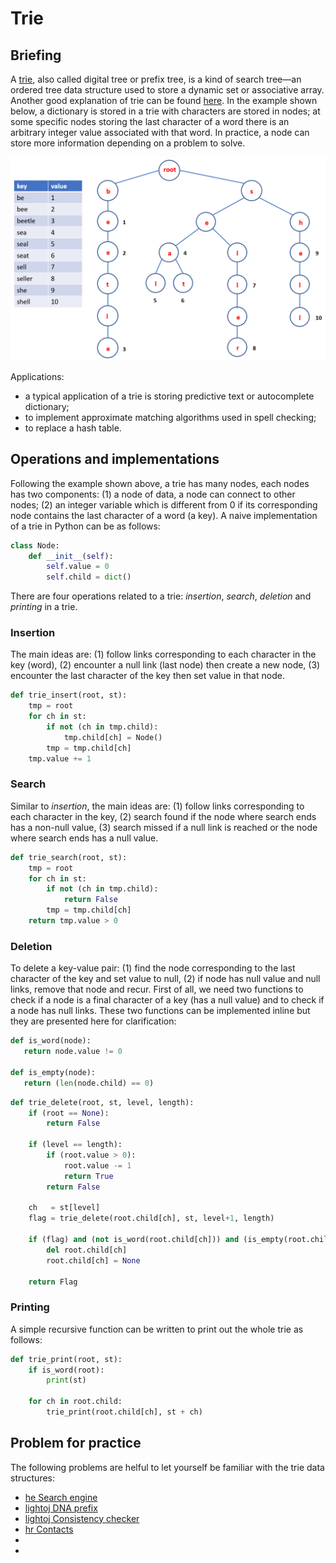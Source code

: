 # Trie

## Briefing

A [trie](https://en.wikipedia.org/wiki/Trie), also called digital tree or prefix tree, is a kind of search tree—an ordered tree data structure used to store a dynamic set or associative array. Another good explanation of trie can be found [here](https://algs4.cs.princeton.edu/lectures/52Tries.pdf). In the example shown below, a dictionary is stored in a trie with characters are stored in nodes; at some specific nodes storing the last character of a word there is an arbitrary integer value associated with that word. In practice, a node can store more information depending on a problem to solve.

![Example of a trie](../../.gitbook/assets/trie.png)

Applications:

* a typical application of a trie is storing predictive text or autocomplete dictionary;
* to implement approximate matching algorithms used in spell checking;
* to replace a hash table.

## Operations and implementations

Following the example shown above, a trie has many nodes, each nodes has two components: \(1\) a node of data, a node can connect to other nodes; \(2\) an integer variable which is different from 0 if its corresponding node contains the last character of a word \(a key\). A naive implementation of a trie in Python can be as follows:

```python
class Node:
    def __init__(self):
        self.value = 0
        self.child = dict()
```

There are four operations related to a trie: _insertion_, _search_, _deletion_ and _printing_ in a trie.

### Insertion

The main ideas are: \(1\) follow links corresponding to each character in the key \(word\), \(2\) encounter a null link \(last node\) then create a new node, \(3\) encounter the last character of the key then set value in that node.

```python
def trie_insert(root, st):
    tmp = root
    for ch in st:
        if not (ch in tmp.child):
            tmp.child[ch] = Node()
        tmp = tmp.child[ch]
    tmp.value += 1
```

### Search

Similar to _insertion_, the main ideas are: \(1\) follow links corresponding to each character in the key, \(2\) search found if the node where search ends has a non-null value, \(3\) search missed if a null link is reached or the node where search ends has a null value.

```python
def trie_search(root, st):
    tmp = root
    for ch in st:
        if not (ch in tmp.child):
            return False
        tmp = tmp.child[ch]
    return tmp.value > 0
```

### Deletion

To delete a key-value pair: \(1\) find the node corresponding to the last character of the key and set value to null, \(2\) if node has null value and null links, remove that node and recur. First of all, we need two functions to check if a node is a final character of a key \(has a null value\) and to check if a node has null links. These two functions can be implemented inline but they are presented here for clarification:

```python
def is_word(node):
   return node.value != 0

def is_empty(node):
   return (len(node.child) == 0)
```

```python
def trie_delete(root, st, level, length):
    if (root == None):
        return False

    if (level == length):
        if (root.value > 0):
            root.value -= 1
            return True
        return False

    ch   = st[level]
    flag = trie_delete(root.child[ch], st, level+1, length)

    if (flag) and (not is_word(root.child[ch])) and (is_empty(root.child[ch])):
        del root.child[ch]
        root.child[ch] = None

    return Flag
```

### Printing

A simple recursive function can be written to print out the whole trie as follows:

```python
def trie_print(root, st):
    if is_word(root):
        print(st)

    for ch in root.child:
        trie_print(root.child[ch], st + ch)
```

## Problem for practice

The following problems are helful to let yourself be familiar with the trie data structures:

* [he Search engine](https://www.hackerearth.com/practice/data-structures/advanced-data-structures/trie-keyword-tree/practice-problems/algorithm/search-engine/description/)
* [lightoj DNA prefix](https://vjudge.net/problem/LightOJ-1224)
* [lightoj Consistency checker](https://vjudge.net/problem/LightOJ-1129)
* [hr Contacts](https://www.hackerrank.com/challenges/contacts/problem)
* []()
* []()
